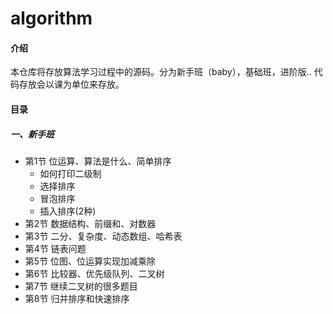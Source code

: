 # algorithm

#### 介绍
本仓库将存放算法学习过程中的源码。分为新手班（baby），基础班，进阶版.. 代码存放会以课为单位来存放。
#### 目录
##### 一、新手班
* 第1节 位运算、算法是什么、简单排序
  * 如何打印二级制
  * 选择排序
  * 冒泡排序
  * 插入排序(2种)
* 第2节 数据结构、前缀和、对数器
* 第3节 二分、复杂度、动态数组、哈希表
* 第4节 链表问题
* 第5节 位图、位运算实现加减乘除
* 第6节 比较器、优先级队列、二叉树
* 第7节 继续二叉树的很多题目
* 第8节 归并排序和快速排序